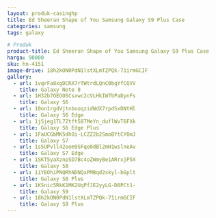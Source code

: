 ```yaml
---
layout: produk-casinghp
title: Ed Sheeran Shape of You Samsung Galaxy S9 Plus Case
categories: samsung
tags: galaxy

# Produk
product-title: Ed Sheeran Shape of You Samsung Galaxy S9 Plus Case
harga: 90000
sku: hn-4151
image-drive: 18h2kON0PdN1lstXLmTZPQk-71irmGCIF
gallery:
  - url: 1vqrFa8xgDCRX7rTWtrdLQnC0bqYfCQVV
    title: Galaxy Note 8
  - url: 1H32b7OEOOSCsxwc2cVLHkIW7bPaDynFs
    title: Galaxy S6
  - url: 10on1rgdVjtnbooqzidWdX7rpdSxDNtHl
    title: Galaxy S6 Edge
  - url: 1jSjeg1TL7Ztft58TMeYn_duflWvT6FXk
    title: Galaxy S6 Edge Plus
  - url: 1FaUCGbMK5dhOi-LCZZ2b2SmoBYtCY0mJ
    title: Galaxy S7
  - url: 1s5UPvll42oom9SFqe0dBl2mH1wslneAv
    title: Galaxy S7 Edge
  - url: 1SKT5yaXznpSD7Bc4oZWmyBe1ARrxjP5X
    title: Galaxy S8
  - url: 1iYEOhiPNQRhNDNQxPMBqd2skyl-bGplt
    title: Galaxy S8 Plus
  - url: 1KSnic5RkK1MK2UqPfJE2yyLG-D0PCt1-
    title: Galaxy S9
  - url: 18h2kON0PdN1lstXLmTZPQk-71irmGCIF
    title: Galaxy S9 Plus
---
```

